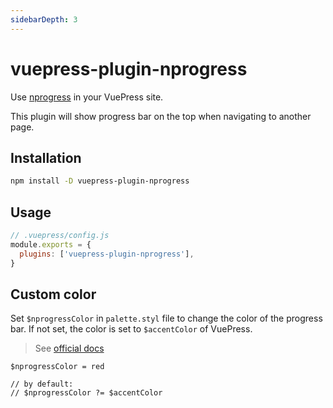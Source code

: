 ```yaml
---
sidebarDepth: 3
---
```


# vuepress-plugin-nprogress <GitHubLink repo="vuepress/vuepress-community"/>

Use [nprogress](https://github.com/rstacruz/nprogress) in your VuePress site.

This plugin will show progress bar on the top when navigating to another page.

## Installation

```sh
npm install -D vuepress-plugin-nprogress
```

## Usage

```js
// .vuepress/config.js
module.exports = {
  plugins: ['vuepress-plugin-nprogress'],
}
```

## Custom color

Set `$nprogressColor` in `palette.styl` file to change the color of the progress bar. If not set, the color is set to `$accentColor` of VuePress.

> See [official docs](https://vuepress.vuejs.org/config/#palette-styl)

```stylus
$nprogressColor = red

// by default:
// $nprogressColor ?= $accentColor
```
